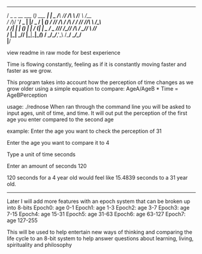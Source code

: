    ___           _           _         __    __  ___    __  ___  __    __ 
  / _ \_ __ ___ (_) ___  ___| |_ _    /__\  /__\/   \/\ \ \/___\/ _\  /__\
 / /_)/ '__/ _ \| |/ _ \/ __| __(_)  / \// /_\ / /\ /  \/ //  //\ \  /_\  
/ ___/| | | (_) | |  __/ (__| |_ _  / _  \//__/ /_// /\  / \_// _\ \//__  
\/    |_|  \___// |\___|\___|\__(_) \/ \_/\__/___,'\_\ \/\___/  \__/\__/  
              |__/                                                        

view readme in raw mode for best experience

Time is flowing constantly, feeling as if it is constantly moving faster and faster as we grow.

This program takes into account how the perception of time changes as we grow older using a simple equation to compare:
AgeA/AgeB * Time = AgeBPerception

usage: ./rednose
When ran through the command line you will be asked to input ages, unit of time, and time.
It will out put the perception of the first age you enter compared to the second age

example:
  Enter the age you want to check the perception of
  31

  Enter the age you want to compare it to
  4

  Type a unit of time
  seconds

  Enter an amount of seconds
  120

  120 seconds for a 4 year old would feel like 15.4839 seconds to a 31 year old.
_____________________________________________________________________________________________________________________________

Later I will add more features with an epoch system that can be broken up into 8-bits
Epoch0: age 0-1
Epoch1: age 1-3
Epoch2: age 3-7
Epoch3: age 7-15
Epoch4: age 15-31
Epoch5: age 31-63
Epoch6: age 63-127
Epoch7: age 127-255

This will be used to help entertain new ways of thinking and comparing the life cycle to an 8-bit system to help answer
questions about learning, living, spirituality and philosophy
